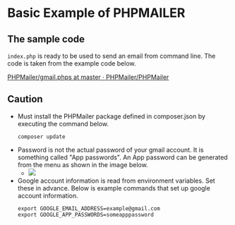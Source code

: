 # Basic Example of PHPMAILER

## The sample code
`index.php` is ready to be used to send an email from command line.
The code is taken from the example code below.

[PHPMailer/gmail.phps at master · PHPMailer/PHPMailer](https://github.com/PHPMailer/PHPMailer/blob/master/examples/gmail.phps)

## Caution
* Must install the PHPMailer package defined in composer.json by executing the command below.
    ```
    composer update
    ```
* Password is not the actual password of your gmail account. It is something called "App passwords". An App password can be generated from the menu as shown in the image below.
  * ![](https://i.imgur.com/dovZdWE.png)
* Google account information is read from environment variables. Set these in advance. Below is example commands that set up google account information.
    ```
    export GOOGLE_EMAIL_ADDRESS=example@gmail.com
    export GOOGLE_APP_PASSWORDS=someapppassword
    ```